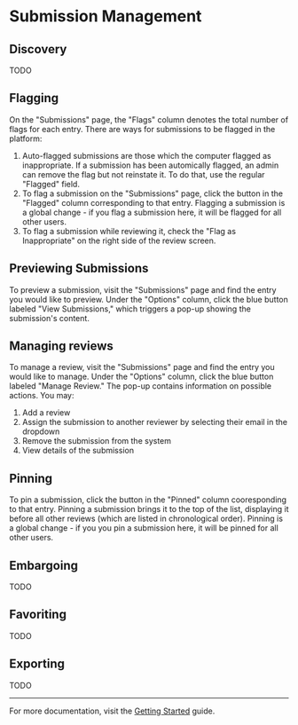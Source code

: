 # Submission Management

## Discovery

TODO

## Flagging

On the "Submissions" page, the "Flags" column denotes the total number of flags for each entry. There are ways for submissions to be flagged in the platform:
1. Auto-flagged submissions are those which the computer flagged as inappropriate. If a submission has been automically flagged, an admin can remove the flag but not reinstate it. To do that, use the regular "Flagged" field.
2. To flag a submission on the "Submissions" page, click the button in the "Flagged" column corresponding to that entry. Flagging a submission is a global change -  if you flag a submission here, it will be flagged for all other users. 
3. To flag a submission while reviewing it, check the "Flag as Inappropriate" on the right side of the review screen.
  

## Previewing Submissions

To preview a submission, visit the "Submissions" page and find the entry you would like to preview. Under the "Options" column, click the blue button labeled "View Submissions," which triggers a pop-up showing the submission's content.

## Managing reviews

To manage a review, visit the "Submissions" page and find the entry you would like to manage. Under the "Options" column, click the blue button labeled "Manage Review." The pop-up contains information on possible actions. You may:
1. Add a review
2. Assign the submission to another reviewer by selecting their email in the dropdown
3. Remove the submission from the system
4. View details of the submission

## Pinning

To pin a submission, click the button in the "Pinned" column cooresponding to that entry. Pinning a submission brings it to the top of the list, displaying it before all other reviews (which are listed in chronological order). Pinning is a global change - if you you pin a submission here, it will be pinned for all other users. 

## Embargoing

TODO

## Favoriting

TODO

## Exporting

TODO

---

For more documentation, visit the [Getting Started](Getting%20Started.md) guide.
